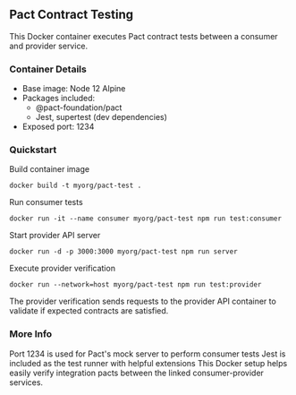 ## Pact Contract Testing
This Docker container executes Pact contract tests between a consumer and provider service.

### Container Details
* Base image: Node 12 Alpine
* Packages included:
    * @pact-foundation/pact
    * Jest, supertest (dev dependencies)
* Exposed port: 1234

### Quickstart
Build container image
``` 
docker build -t myorg/pact-test .
```

Run consumer tests
```
docker run -it --name consumer myorg/pact-test npm run test:consumer
```

Start provider API server
```
docker run -d -p 3000:3000 myorg/pact-test npm run server
```


Execute provider verification
```
docker run --network=host myorg/pact-test npm run test:provider
```


The provider verification sends requests to the provider API container to validate if expected contracts are satisfied.

### More Info
Port 1234 is used for Pact's mock server to perform consumer tests
Jest is included as the test runner with helpful extensions
This Docker setup helps easily verify integration pacts between the linked consumer-provider services.